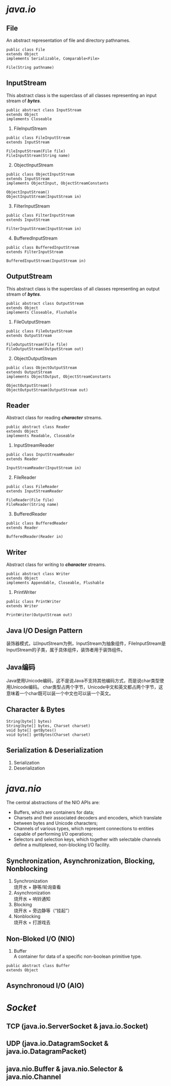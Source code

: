 # *java.io*
## File
An abstract representation of file and directory pathnames.
```
public class File
extends Object
implements Serializable, Comparable<File>
```
```
File(String pathname)
```
## InputStream
This abstract class is the superclass of all classes representing an input stream of _**bytes**_.
```
public abstract class InputStream
extends Object
implements Closeable
```
1. FileInputStream
```
public class FileInputStream
extends InputStream
```
```
FileInputStream(File file)
FileInputStream(String name)
```
2. ObjectInputStream
```
public class ObjectInputStream
extends InputStream
implements ObjectInput, ObjectStreamConstants
```
```
ObjectInputStream()
ObjectInputStream(InputStream in)
```
3. FilterInputStream
```
public class FilterInputStream
extends InputStream
```
```
FilterInputStream(InputStream in)
```
4. BufferedInputStream
```
public class BufferedInputStream
extends FilterInputStream
```
```
BufferedInputStream(InputStream in)
```
## OutputStream
This abstract class is the superclass of all classes representing an output stream of _**bytes**_.
```
public abstract class OutputStream
extends Object
implements Closeable, Flushable
```
1. FileOutputStream
```
public class FileOutputStream
extends OutputStream
```
```
FileOutputStream(File file)
FileOutputStream(OutputStream out)
```
2. ObjectOutputStream
```
public class ObjectOutputStream
extends OutputStream
implements ObjectOutput, ObjectStreamConstants
```
```
ObjectOutputStream()
ObjectOutputStream(OutputStream out)
```
## Reader
Abstract class for reading _**character**_ streams.
```
public abstract class Reader
extends Object
implements Readable, Closeable
```
1. InputStreamReader
```
public class InputStreamReader
extends Reader
```
```
InputStreamReader(InputStream in)
```
2. FileReader
```
public class FileReader
extends InputStreamReader
```
```
FileReader(File file)
FileReader(String name)
```
3. BufferedReader
```
public class BufferedReader
extends Reader
```
```
BufferedReader(Reader in)
```
## Writer
Abstract class for writing to _**character**_ streams.
```
public abstract class Writer
extends Object
implements Appendable, Closeable, Flushable
```
1. PrintWriter
```
public class PrintWriter
extends Writer
```
```
PrintWriter(OutputStream out)
```
## Java I/O Design Pattern
装饰器模式，以InputStream为例，InputStream为抽象组件，FileInputStream是InputStream的子类，属于具体组件，装饰者用于装饰组件。
## Java编码
Java使用Unicode编码，这不是说Java不支持其他编码方式，而是说char类型使用Unicode编码。
char类型占两个字节，Unicode中文和英文都占两个字节，这意味着一个char既可以装一个中文也可以装一个英文。
## Character & Bytes
```
String(byte[] bytes)
String(byte[] bytes, Charset charset)
void byte[] getBytes()
void byte[] getBytes(Charset charset)
```
## Serialization & Deserialization
1. Serialization
2. Deserialization
# *java.nio*
The central abstractions of the NIO APIs are:
* Buffers, which are containers for data;
* Charsets and their associated decoders and encoders, which translate between bytes and Unicode characters;
* Channels of various types, which represent connections to entities capable of performing I/O operations;
* Selectors and selection keys, which together with selectable channels define a multiplexed, non-blocking I/O facility.
## Synchronization, Asynchronization, Blocking, Nonblocking
1. Synchronization <br>
烧开水 + 静等/轮询查看
2. Asynchronization <br>
烧开水 + 响铃通知
3. Blocking <br>
烧开水 + 旁边静等（“挂起”）
4. Nonblocking <br>
烧开水 + 打游戏去
## Non-Bloked I/O (NIO)
1. Buffer <br>
A container for data of a specific non-boolean primitive type.
```
public abstract class Buffer
extends Object
```
## Asynchronoud I/O (AIO)
# *Socket*
## TCP (java.io.ServerSocket & java.io.Socket)
## UDP (java.io.DatagramSocket & java.io.DatagramPacket)
## java.nio.Buffer & java.nio.Selector & java.nio.Channel
